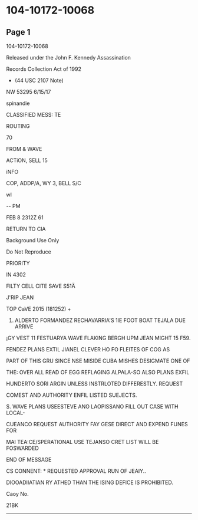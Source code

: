 # 104-10172-10068

## Page 1

104-10172-10068

Released under the John F. Kennedy Assassination

Records Collection Act of 1992

* (44 USC 2107 Note)

NW 53295 6/15/17

spinandie

CLASSIFIED MESS: TE

ROUTING

70

FROM & WAVE

ACTiON, SELL 15

iNFO

COP, ADDP/A, WY 3, BELL S/C

wl

-- PM

FEB 8 2312Z 61

RETURN TO CIA

Background Use Only

Do Not Reproduce

PRIORITY

IN 4302

FILTY CELL CITE SAVE S51Ä

J'RIP JEAN

TOP CaVE 2015 (181252) +

1. ALDERTO FORMANDEZ RECHAVARRIA'S 1IE FOOT BOAT TEJALA DUE ARRIVE

¡GY VEST 11 FESTUARYA WAVE FLAKING BERGH UPM JEAN MIGHT 15 F59.

FENDEZ PLANS EXTIL JIANEL CLEVER HO FO FLEITES OF COG AS

PART OF THIS GRU SINCE NSE MISIDE CUBA MISHES DESIGMATE ONE OF

THE: OVER ALL READ OF EGG REFLAGING ALPALA-SO ALSO PLANS EXFIL

HUNDERTO SORI ARGIN UNLESS INSTRLOTED DIFFERESTLY. REQUEST

COMEST AND AUTHORITY ENFIL LISTED SUEJECTS.

S. WAVE PLANS USEESTEVE ANO LAOPISSANO FILL OUT CASE WITH LOCAL-

CUEANCO REQUEST AUTHORITY FAY GESE DIRECT AND EXPEND FUNES FOR

MAI TEA:CE/SPERATIONAL USE TEJANSO CRET LIST WILL BE FOSWARDED

END OF MESSAGE

CS CONNENT: * REQUESTED APPROVAL RUN OF JEAIY..

DIOOADIIATIAN RY ATHED THAN THE ISING DEFICE IS PROHIBITED.

Caoy No.

21BK

---

